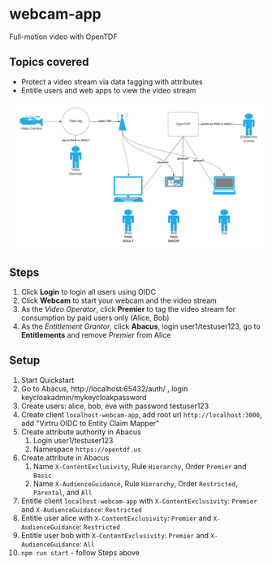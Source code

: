 # webcam-app 
Full-motion video with OpenTDF

## Topics covered

- Protect a video stream via data tagging with attributes
- Entitle users and web apps to view the video stream

![](../../resource/webcam-app-overview.png)

## Steps

1. Click **Login** to login all users using OIDC
2. Click **Webcam** to start your webcam and the video stream
3. As the _Video Operator_, click **Premier** to tag the video stream for consumption by paid users only (Alice, Bob)
4. As the _Entitlement Grantor_, click **Abacus**, login user1/testuser123, go to **Entitlements** and remove _Premier_ from Alice

## Setup

1. Start Quickstart
2. Go to Abacus, http://localhost:65432/auth/ , login keycloakadmin/mykeycloakpassword
3. Create users: alice, bob, eve with password testuser123
4. Create client `localhost-webcam-app`, add root url `http://localhost:3000`, add "Virtru OIDC to Entity Claim Mapper"
5. Create attribute authority in Abacus
   1. Login user1/testuser123 
   2. Namespace `https://opentdf.us`
6. Create attribute in Abacus
   1. Name `X-ContentExclusivity`, Rule `Hierarchy`, Order `Premier` and `Basic`
   2. Name `X-AudienceGuidance`, Rule `Hierarchy`, Order `Restricted`, `Parental`, and `All`
7. Entitle client `localhost-webcam-app` with `X-ContentExclusivity`: `Premier` and `X-AudienceGuidance`: `Restricted`
8. Entitle user alice with `X-ContentExclusivity`: `Premier` and `X-AudienceGuidance`: `Restricted`
9. Entitle user bob with `X-ContentExclusivity`: `Premier` and `X-AudienceGuidance`: `All`
10. `npm run start` - follow Steps above 
